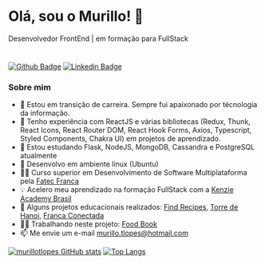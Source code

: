# Olá, sou o Murillo! 👋
<p align=>Desenvolvedor FrontEnd | em formação para FullStack</p>

#

[![Github Badge](https://img.shields.io/badge/-Github-000?style=flat-square&logo=Github&logoColor=white&link=https://github.com/murillotlopes)](https://github.com/murillotlopes)
[![Linkedin Badge](https://img.shields.io/badge/-LinkedIn-blue?style=flat-square&logo=Linkedin&logoColor=white&link=https://https://www.linkedin.com/in/murillotlopes/)](https://www.linkedin.com/in/murillotlopes/)

### Sobre mim
- 🥰 Estou em transição de carreira. Sempre fui apaixonado por técnologia da informação.
- 🔭 Tenho experiência com ReactJS e várias bibliotecas (Redux, Thunk, React Icons, React Router DOM, React Hook Forms, Axios, Typescript, Styled Components, Chakra UI) em projetos de aprendizado.
- 🌱 Estou estudando Flask, NodeJS, MongoDB, Cassandra e PostgreSQL atualmente
- 🐧 Desenvolvo em ambiente linux (Ubuntu)
- 🧑‍🎓 Curso superior em Desenvolvimento de Software Multiplataforma pela [Fatec Franca](https://site.fatecfranca.edu.br/cursos/dsm)
- 💡 Acelero meu aprendizado na formação FullStack com a [Kenzie Academy Brasil](https://kenzie.com.br/curriculo.html?trk_src=g&trk_cmp=15853756022&trk_grp=137371409212&trk_ad=574331809833&trk_kw=kenzie&utm_term=kenzie&utm_campaign=INSC-PER-2022-TERMOS-MARCA-SEARCH&utm_source=adwords&utm_medium=ppc&hsa_acc=2166776305&hsa_cam=15853756022&hsa_grp=137371409212&hsa_ad=574331809833&hsa_src=g&hsa_tgt=aud-1424722311318:kwd-445543306&hsa_kw=kenzie&hsa_mt=e&hsa_net=adwords&hsa_ver=3&gclid=Cj0KCQiA3-yQBhD3ARIsAHuHT66BlJePRQoUs3chGbmeY-B0gsAXyx4oqRBCrKib96qsCBSlhczOnkQaAsTyEALw_wcB)
- 🚧 Alguns projetos educacionais realizados: [Find Recipes](https://github.com/murillotlopes/capstone), [Torre de Hanoi](https://github.com/murillotlopes/entrega-torre-de-hanoi-sprint-5-arthurticianeli), [Franca Conectada](https://github.com/murillotlopes/franca-conectada-pi)
- 👨‍💻 Trabalhando neste projeto: [Food Book](https://github.com/murillotlopes/food_book)
- 📫 Me envie um e-mail murillo.tlopes@hotmail.com


[![murillotlopes GitHub stats](https://github-readme-stats.vercel.app/api?username=murillotlopes)](https://github.com/murillotlopes/github-readme-stats)
[![Top Langs](https://github-readme-stats.vercel.app/api/top-langs/?username=murillotlopes&layout=compact)](https://github.com/murillotlopes/github-readme-stats)




<!--
**murillotlopes/murillotlopes** is a ✨ _special_ ✨ repository because its `README.md` (this file) appears on your GitHub profile.

Here are some ideas to get you started:

- 🔭 I’m currently working on ...
- 🌱 I’m currently learning ...
- 👯 I’m looking to collaborate on ...
- 🤔 I’m looking for help with ...
- 💬 Ask me about ...
- 📫 How to reach me: ...
- 😄 Pronouns: ...
- ⚡ Fun fact: ...
-->
